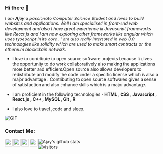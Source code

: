 ### Hi there 👋
<p><em> I am <b> Ajay </b> a passionate Computer Science Student and loves to build websites and applications. Well I am specialised in front-end web development and also I have great experience in Javascript frameworks like React.js and I am now exploring other frameworks like angular which uses typescript in its core . I am also really interested in web 3.0 technologies like solidity which are used to make smart contracts on the ethereum blockchain network.</em></p>



* I love to contribute to open source software projects because it gives the opportunity to do work collaboratively also making the applications more better and   efficient.Open source also allows developers to redistribute and modify the code under a specific license which is also a major advantage . Contributing to open source softwares gives a sense of satisfaction and also enhance skills which is a major advantage.


<ul>
 <li>I am proficient in the following technologies - <b>HTML , CSS , Javascript , React.js , C++ , MySQL , Git , R</b>  </li></p>
 
 <li>I also love to travel ,code and sleep.</li>
 

</ul>
 

![GIF](https://tenor.com/view/work-office-computer-penguin-job-gif-10013904041284194281)

### Contact Me:
<a href="https://www.linkedin.com/in/ajay-singh-a477b21aa/">
  <img align="left" width="24px" src="https://cdn.jsdelivr.net/npm/simple-icons@v3/icons/linkedin.svg" />
</a>
<a href="https://www.instagram.com/agnostic_ajay/">
<img align="left" width="24px" src="https://cdn.jsdelivr.net/npm/simple-icons@v3/icons/instagram.svg" />
</a>
<a href="mailto:ajaykripa8736968359@gmail.com">
<img align="left" width="24px" src="https://cdn.jsdelivr.net/npm/simple-icons@v3/icons/gmail.svg"/>
</a>
<a href="https://www.youtube.com/channel/UCQYp6u-OUotTweP8fF4noyA"/>
<img align="left" width="24px" src="https://cdn.jsdelivr.net/npm/simple-icons@v3/icons/youtube.svg"/>
</a>

![Ajay's github stats](https://github-readme-stats.vercel.app/api?username=ajay-singh1&show_icons=true&hide_border=true)
<br/>
![visitors](https://visitor-badge.laobi.icu/badge?page_id=ajay-singh1.ajay-singh1)


 
  










